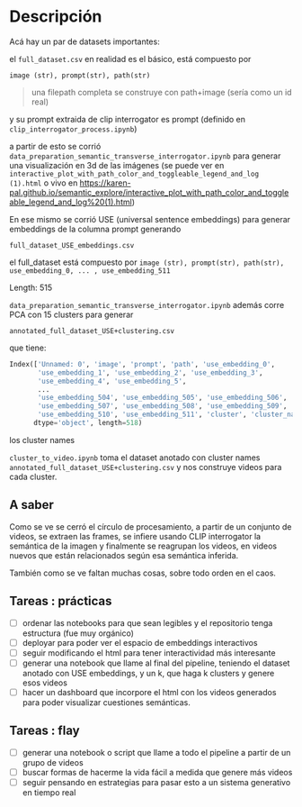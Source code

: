 # Descripción
Acá hay un par de datasets importantes:

el `full_dataset.csv` en realidad es el básico, está compuesto por


`image (str), prompt(str), path(str)`

> una filepath completa se construye con path+image (sería como un id real)

y su prompt extraida de clip interrogator es prompt (definido en `clip_interrogator_process.ipynb`)

a partir de esto se corrió `data_preparation_semantic_transverse_interrogator.ipynb`
para generar una visualización en 3d de las imágenes (se puede ver en `interactive_plot_with_path_color_and_toggleable_legend_and_log (1).html` o vivo en https://karen-pal.github.io/semantic_explore/interactive_plot_with_path_color_and_toggleable_legend_and_log%20(1).html)

En ese mismo se corrió USE (universal sentence embeddings) para generar embeddings de la columna prompt 
generando 

`full_dataset_USE_embeddings.csv`

el full_dataset está compuesto por
`image (str), prompt(str), path(str), use_embedding_0, ... , use_embedding_511`

Length: 515

`data_preparation_semantic_transverse_interrogator.ipynb` además corre PCA con 15 clusters para generar 


`annotated_full_dataset_USE+clustering.csv`

que tiene:


```python
Index(['Unnamed: 0', 'image', 'prompt', 'path', 'use_embedding_0',
       'use_embedding_1', 'use_embedding_2', 'use_embedding_3',
       'use_embedding_4', 'use_embedding_5',
       ...
       'use_embedding_504', 'use_embedding_505', 'use_embedding_506',
       'use_embedding_507', 'use_embedding_508', 'use_embedding_509',
       'use_embedding_510', 'use_embedding_511', 'cluster', 'cluster_name'],
      dtype='object', length=518)

```
los cluster names

`cluster_to_video.ipynb` toma el dataset anotado con cluster names `annotated_full_dataset_USE+clustering.csv` y nos construye videos para cada cluster.

## A saber
Como se ve se cerró el círculo de procesamiento, a partir de un conjunto de videos, se extraen las frames, 
se infiere usando CLIP interrogator la semántica de la imagen y finalmente se reagrupan los videos, en videos
nuevos que están relacionados según esa semántica inferida.

También como se ve faltan muchas cosas, sobre todo orden en el caos.

## Tareas : prácticas
- [ ] ordenar las notebooks para que sean legibles y el repositorio tenga estructura (fue muy orgánico)
- [ ] deployar para poder ver el espacio de embeddings interactivos
- [ ] seguir modificando el html para tener interactividad más interesante
- [ ] generar una notebook que llame al final del pipeline, teniendo el dataset anotado con USE embeddings, y un k, que haga k clusters y genere esos videos
- [ ] hacer un dashboard que incorpore el html con los videos generados para poder visualizar cuestiones semánticas.

## Tareas : flay
- [ ] generar una notebook o script que llame a todo el pipeline a partir de un grupo de videos
- [ ] buscar formas de hacerme la vida fácil a medida que genere más videos
- [ ] seguir pensando en estrategias para pasar esto a un sistema generativo en tiempo real
